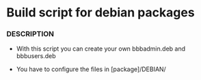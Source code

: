 # Build script for debian packages

### DESCRIPTION

   - With this script you can create your own bbbadmin.deb and bbbusers.deb

   - You have to configure the files in [package]/DEBIAN/